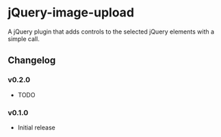 jQuery-image-upload
===================

A jQuery plugin that adds controls to the selected jQuery elements with a simple call.


## Changelog

### v0.2.0
 - TODO

### v0.1.0
 - Initial release
